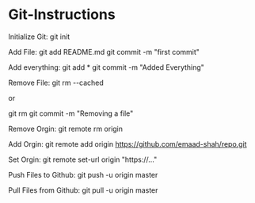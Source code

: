 Git-Instructions
================

Initialize Git: 
git init

Add File: 
git add README.md
git commit -m "first commit"

Add everything:
git add *
git commit -m "Added Everything"

Remove File:
git rm --cached <file>

or

git rm <file>
git commit -m "Removing a file"

Remove Orgin:
git remote rm origin

Add Orgin:
git remote add origin https://github.com/emaad-shah/repo.git

Set Orgin:
git remote set-url origin "https://..." 

Push Files to Github:
git push -u origin master

Pull Files from Github:
git pull -u origin master
